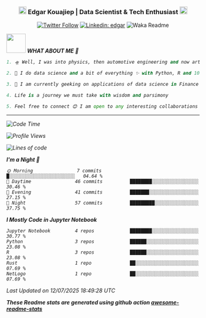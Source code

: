 <div align="center">
<h3><img src="https://slackmojis.com/emojis/34454-engineer/download" width="20">  Edgar Kouajiep | Data Scientist & Tech Enthusiast <img src="https://slackmojis.com/emojis/66362-typingcat/download" width="20"/>  </h3>
</div>

<div align="center">

[![Twitter Follow](https://img.shields.io/twitter/follow/ragde8901_?label=Follow)](https://twitter.com/intent/follow?screen_name=ragde8901_)
[![Linkedin: edgar](https://img.shields.io/badge/-edgar-blue?style=flat-square&logo=Linkedin&logoColor=white&link=https://www.linkedin.com/in/edgar-kouajiep-3131b227/)](https://www.linkedin.com/in/edgar-kouajiep-3131b227/)
![Waka Readme](https://github.com/anmol098/anmol098/workflows/Waka%20Readme/badge.svg)
</div>

<img src="https://media.giphy.com/media/VgCDAzcKvsR6OM0uWg/giphy.gif" width="50"> <em><b> WHAT ABOUT ME 💬 </b> 

```python
1. 🛸 Well, I was into physics, then automotive engineering and now artificial intelligence

2. 🔭 I do data science and a bit of everything ✨ with Python, R and 10+ others.

3. 🌱 I am currently geeking on applications of data science in Finance

4. Life is a journey we must take with wisdom and parsimony

5. Feel free to connect 😊 I am open to any interesting collaborations
```

---
<!--START_SECTION:waka-->
![Code Time](http://img.shields.io/badge/Code%20Time-62%20hrs%2041%20mins-blue)

![Profile Views](http://img.shields.io/badge/Profile%20Views-0-blue)

![Lines of code](https://img.shields.io/badge/From%20Hello%20World%20I%27ve%20Written-177.6%20thousand%20lines%20of%20code-blue)

**I'm a Night 🦉** 

```text
🌞 Morning                7 commits           █░░░░░░░░░░░░░░░░░░░░░░░░   04.64 % 
🌆 Daytime                46 commits          ████████░░░░░░░░░░░░░░░░░   30.46 % 
🌃 Evening                41 commits          ███████░░░░░░░░░░░░░░░░░░   27.15 % 
🌙 Night                  57 commits          █████████░░░░░░░░░░░░░░░░   37.75 % 
```


**I Mostly Code in Jupyter Notebook** 

```text
Jupyter Notebook         4 repos             ████████░░░░░░░░░░░░░░░░░   30.77 % 
Python                   3 repos             ██████░░░░░░░░░░░░░░░░░░░   23.08 % 
R                        3 repos             ██████░░░░░░░░░░░░░░░░░░░   23.08 % 
Rust                     1 repo              ██░░░░░░░░░░░░░░░░░░░░░░░   07.69 % 
NetLogo                  1 repo              ██░░░░░░░░░░░░░░░░░░░░░░░   07.69 % 
```




 Last Updated on 12/07/2025 18:49:28 UTC
<!--END_SECTION:waka-->

**These Readme stats are generated using github action [awesome-readme-stats](https://github.com/anmol098/waka-readme-stats)**


